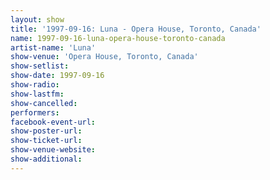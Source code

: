 ```yaml
---
layout: show
title: '1997-09-16: Luna - Opera House, Toronto, Canada'
name: 1997-09-16-luna-opera-house-toronto-canada
artist-name: 'Luna'
show-venue: 'Opera House, Toronto, Canada'
show-setlist: 
show-date: 1997-09-16
show-radio: 
show-lastfm: 
show-cancelled: 
performers: 
facebook-event-url: 
show-poster-url: 
show-ticket-url: 
show-venue-website: 
show-additional: 
---
```


